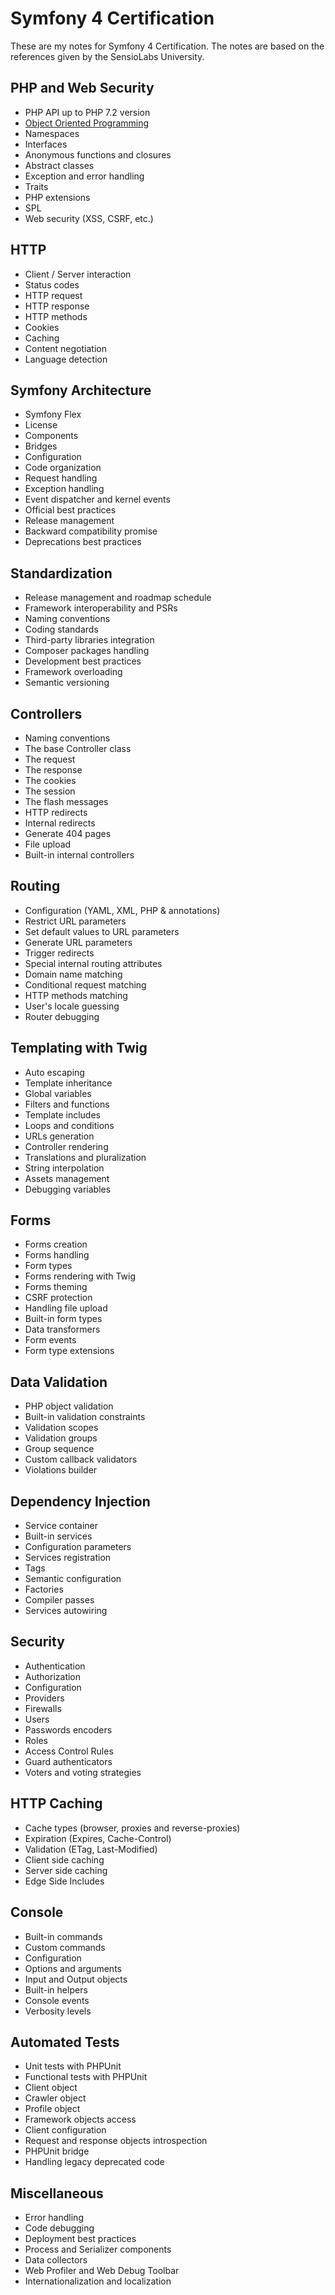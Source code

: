 # Symfony 4 Certification
These are my notes for Symfony 4 Certification. The notes are based on the references given by the SensioLabs University.

## PHP and Web Security
- PHP API up to PHP 7.2 version
- [Object Oriented Programming](php_and_web_security/object_oriented_programming/01_the_basics.md)
- Namespaces
- Interfaces
- Anonymous functions and closures
- Abstract classes
- Exception and error handling
- Traits
- PHP extensions
- SPL
- Web security (XSS, CSRF, etc.)

## HTTP
- Client / Server interaction
- Status codes
- HTTP request
- HTTP response
- HTTP methods
- Cookies
- Caching
- Content negotiation
- Language detection

## Symfony Architecture
- Symfony Flex
- License
- Components
- Bridges
- Configuration
- Code organization
- Request handling
- Exception handling
- Event dispatcher and kernel events
- Official best practices
- Release management
- Backward compatibility promise
- Deprecations best practices

## Standardization
- Release management and roadmap schedule
- Framework interoperability and PSRs
- Naming conventions
- Coding standards
- Third-party libraries integration
- Composer packages handling
- Development best practices
- Framework overloading
- Semantic versioning

## Controllers
- Naming conventions
- The base Controller class
- The request
- The response
- The cookies
- The session
- The flash messages
- HTTP redirects
- Internal redirects
- Generate 404 pages
- File upload
- Built-in internal controllers

## Routing
- Configuration (YAML, XML, PHP & annotations)
- Restrict URL parameters
- Set default values to URL parameters
- Generate URL parameters
- Trigger redirects
- Special internal routing attributes
- Domain name matching
- Conditional request matching
- HTTP methods matching
- User's locale guessing
- Router debugging

## Templating with Twig
- Auto escaping
- Template inheritance
- Global variables
- Filters and functions
- Template includes
- Loops and conditions
- URLs generation
- Controller rendering
- Translations and pluralization
- String interpolation
- Assets management
- Debugging variables

## Forms
- Forms creation
- Forms handling
- Form types
- Forms rendering with Twig
- Forms theming
- CSRF protection
- Handling file upload
- Built-in form types
- Data transformers
- Form events
- Form type extensions

## Data Validation
- PHP object validation
- Built-in validation constraints
- Validation scopes
- Validation groups
- Group sequence
- Custom callback validators
- Violations builder

## Dependency Injection
- Service container
- Built-in services
- Configuration parameters
- Services registration
- Tags
- Semantic configuration
- Factories
- Compiler passes
- Services autowiring

## Security
- Authentication
- Authorization
- Configuration
- Providers
- Firewalls
- Users
- Passwords encoders
- Roles
- Access Control Rules
- Guard authenticators
- Voters and voting strategies

## HTTP Caching
- Cache types (browser, proxies and reverse-proxies)
- Expiration (Expires, Cache-Control)
- Validation (ETag, Last-Modified)
- Client side caching
- Server side caching
- Edge Side Includes

## Console
- Built-in commands
- Custom commands
- Configuration
- Options and arguments
- Input and Output objects
- Built-in helpers
- Console events
- Verbosity levels

## Automated Tests
- Unit tests with PHPUnit
- Functional tests with PHPUnit
- Client object
- Crawler object
- Profile object
- Framework objects access
- Client configuration
- Request and response objects introspection
- PHPUnit bridge
- Handling legacy deprecated code

## Miscellaneous
- Error handling
- Code debugging
- Deployment best practices
- Process and Serializer components
- Data collectors
- Web Profiler and Web Debug Toolbar
- Internationalization and localization
